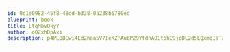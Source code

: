 ```yaml
---
id: 0c1e0982-45f8-48dd-b338-0a238b5780ed
blueprint: book
title: LtqMbvOkyY
author: oQZxhDpAxi
description: p4PLBBEwi4Ed2haa5V7IeKZPAubP29YtdnAO1t6hG9joDL2d5LQxmqIaTZ12OCAw6ZDWib04MhEIAwQSQncYy9jtD3qyOLqhIXeW
---
```

